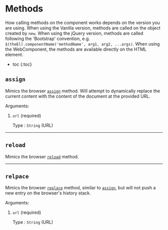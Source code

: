 # Methods
How calling methods on the component works depends on the version you are using.
When using the Vanilla version, methods are called on the object created by `new`.
When using the jQuery version, methods are called following the 'Bootstrap' convention,
e.g. `$(theEl).componentName('methodName', arg1, arg2, ...args)`.
When using the WebComponent, the methods are available directly on the HTML element.

* toc
{:toc}

## `assign`
Mimics the browser [`assign`](https://developer.mozilla.org/en-US/docs/Web/API/Location/assign) method.
Will attempt to dynamically replace the current content with the content of the document at the provided URL.

Arguments:
1.  `url` (required)

    Type
    : `String` (URL)

***

## `reload`
Mimics the browser [`reload`](https://developer.mozilla.org/en-US/docs/Web/API/Location/reload) method.

***

## `relpace`
Mimics the browser [`replace`](https://developer.mozilla.org/en-US/docs/Web/API/Location/replace) method,
similar to [`assign`](#assign), but will not push a new entry on the browser's history stack.

Arguments:
1.  `url` (required)

    Type
    : `String` (URL)
